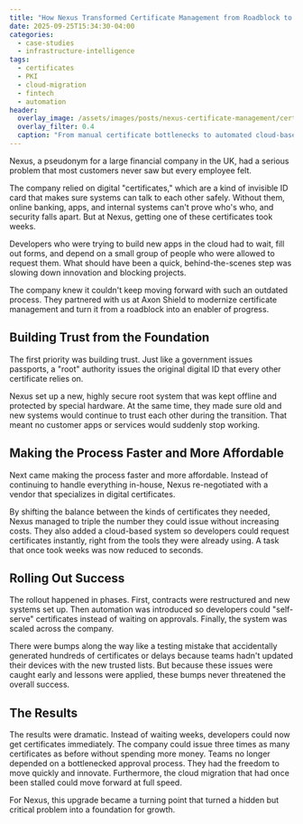 ```yaml
---
title: "How Nexus Transformed Certificate Management from Roadblock to Competitive Advantage"
date: 2025-09-25T15:34:30-04:00
categories:
  - case-studies
  - infrastructure-intelligence
tags:
  - certificates
  - PKI
  - cloud-migration
  - fintech
  - automation
header:
  overlay_image: /assets/images/posts/nexus-certificate-management/certificate-transformation-journey.jpg
  overlay_filter: 0.4
  caption: "From manual certificate bottlenecks to automated cloud-based infrastructure"
---
```


Nexus, a pseudonym for a large financial company in the UK, had a serious problem that most customers never saw but every employee felt. 

The company relied on digital "certificates," which are a kind of invisible ID card that makes sure systems can talk to each other safely. Without them, online banking, apps, and internal systems can't prove who's who, and security falls apart. But at Nexus, getting one of these certificates took weeks.

Developers who were trying to build new apps in the cloud had to wait, fill out forms, and depend on a small group of people who were allowed to request them. What should have been a quick, behind-the-scenes step was slowing down innovation and blocking projects.

The company knew it couldn't keep moving forward with such an outdated process. They partnered with us at Axon Shield to modernize certificate management and turn it from a roadblock into an enabler of progress. 

## Building Trust from the Foundation

The first priority was building trust. Just like a government issues passports, a "root" authority issues the original digital ID that every other certificate relies on. 

Nexus set up a new, highly secure root system that was kept offline and protected by special hardware. At the same time, they made sure old and new systems would continue to trust each other during the transition. That meant no customer apps or services would suddenly stop working.

## Making the Process Faster and More Affordable

Next came making the process faster and more affordable. Instead of continuing to handle everything in-house, Nexus re-negotiated with a vendor that specializes in digital certificates. 

By shifting the balance between the kinds of certificates they needed, Nexus managed to triple the number they could issue without increasing costs. They also added a cloud-based system so developers could request certificates instantly, right from the tools they were already using. A task that once took weeks was now reduced to seconds.

## Rolling Out Success

The rollout happened in phases. First, contracts were restructured and new systems set up. Then automation was introduced so developers could "self-serve" certificates instead of waiting on approvals. Finally, the system was scaled across the company. 

There were bumps along the way like a testing mistake that accidentally generated hundreds of certificates or delays because teams hadn't updated their devices with the new trusted lists. But because these issues were caught early and lessons were applied, these bumps never threatened the overall success.

## The Results

The results were dramatic. Instead of waiting weeks, developers could now get certificates immediately. The company could issue three times as many certificates as before without spending more money. Teams no longer depended on a bottlenecked approval process. They had the freedom to move quickly and innovate. Furthermore, the cloud migration that had once been stalled could move forward at full speed.

For Nexus, this upgrade became a turning point that turned a hidden but critical problem into a foundation for growth.
